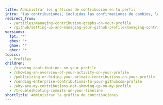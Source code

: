 ```yaml
---
title: Administrar los gráficos de contribución en tu perfil
intro: 'Tus contribuciones, incluidas las confirmaciones de cambios, las solicitudes de extracción propuestas y las propuestas abiertas, se muestran en tu perfil para que las personas puedan ver fácilmente el trabajo que has realizado.'
redirect_from:
  - /articles/managing-contribution-graphs-on-your-profile
  - /github/setting-up-and-managing-your-github-profile/managing-contribution-graphs-on-your-profile
versions:
  fpt: '*'
  ghes: '*'
  ghae: '*'
  ghec: '*'
topics:
  - Profiles
children:
  - /viewing-contributions-on-your-profile
  - /showing-an-overview-of-your-activity-on-your-profile
  - /publicizing-or-hiding-your-private-contributions-on-your-profile
  - /sending-enterprise-contributions-to-your-githubcom-profile
  - /why-are-my-contributions-not-showing-up-on-my-profile
  - /troubleshooting-commits-on-your-timeline
shortTitle: Administrar la gráfica de contribuciones
---
```


